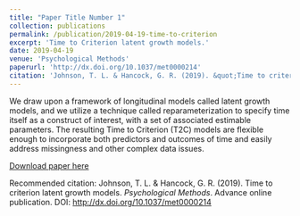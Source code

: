```yaml
---
title: "Paper Title Number 1"
collection: publications
permalink: /publication/2019-04-19-time-to-criterion
excerpt: 'Time to Criterion latent growth models.'
date: 2019-04-19
venue: 'Psychological Methods'
paperurl: 'http://dx.doi.org/10.1037/met0000214'
citation: 'Johnson, T. L. & Hancock, G. R. (2019). &quot;Time to criterion latent growth models.&quot; <i>Psychological Methods</i>. Advance online publication.'
---
```

We draw upon a framework of longitudinal models called latent growth models, and we utilize a technique called reparameterization to specify time itself as a construct of interest, with a set of associated estimable parameters. The resulting Time to Criterion (T2C) models are flexible enough to incorporate both predictors and outcomes of time and easily address missingness and other complex data issues. 

[Download paper here](http://tessajolee.github.io/files/timetocriterion.pdf)

Recommended citation: Johnson, T. L. & Hancock, G. R. (2019). Time to criterion latent growth models. <i>Psychological Methods</i>. Advance online publication. DOI: http://dx.doi.org/10.1037/met0000214
